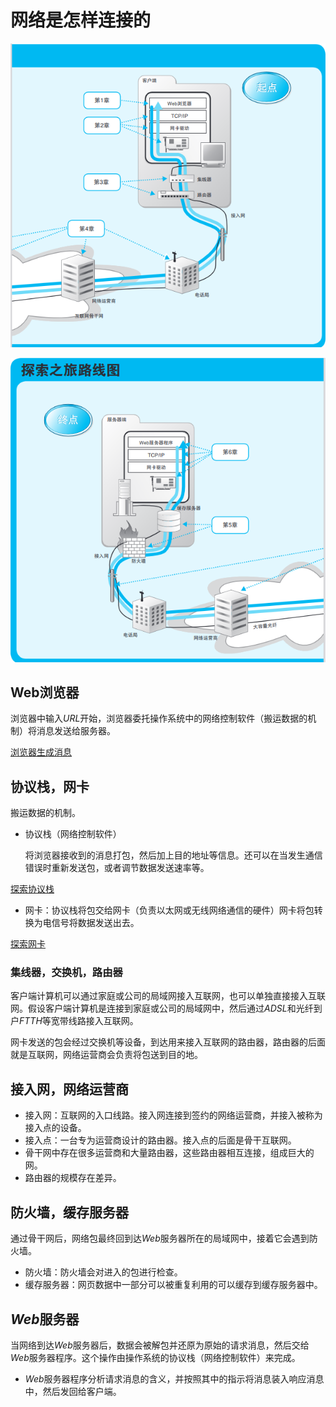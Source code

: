 # 网络是怎样连接的

![image](https://github.com/HF0616/Computer_basic/blob/main/test/dir/Untitled%201.png)

![Untitled](https://github.com/HF0616/Computer_basic/blob/main/test/dir/Untitled.png)

## Web浏览器

浏览器中输入$URL$开始，浏览器委托操作系统中的网络控制软件（搬运数据的机制）将消息发送给服务器。

[浏览器生成消息](https://www.notion.so/4d63cde8eee84afe95709198402e00ff?pvs=21)

## 协议栈，网卡

搬运数据的机制。

- 协议栈（网络控制软件）
    
    将浏览器接收到的消息打包，然后加上目的地址等信息。还可以在当发生通信错误时重新发送包，或者调节数据发送速率等。
    

[探索协议栈](https://www.notion.so/2fd346e04d914ece857bb4a99e70bc46?pvs=21)

- 网卡：协议栈将包交给网卡（负责以太网或无线网络通信的硬件）网卡将包转换为电信号将数据发送出去。

[探索网卡](https://www.notion.so/c033791f2b3e4509b8198339ddb8fafb?pvs=21)

### 集线器，交换机，路由器

客户端计算机可以通过家庭或公司的局域网接入互联网，也可以单独直接接入互联网。假设客户端计算机是连接到家庭或公司的局域网中，然后通过$ADSL$和光纤到户$FTTH$等宽带线路接入互联网。

网卡发送的包会经过交换机等设备，到达用来接入互联网的路由器，路由器的后面就是互联网，网络运营商会负责将包送到目的地。

## 接入网，网络运营商

- 接入网：互联网的入口线路。接入网连接到签约的网络运营商，并接入被称为接入点的设备。
- 接入点：一台专为运营商设计的路由器。接入点的后面是骨干互联网。
- 骨干网中存在很多运营商和大量路由器，这些路由器相互连接，组成巨大的网。
- 路由器的规模存在差异。

## 防火墙，缓存服务器

通过骨干网后，网络包最终回到达$Web$服务器所在的局域网中，接着它会遇到防火墙。

- 防火墙：防火墙会对进入的包进行检查。
- 缓存服务器：网页数据中一部分可以被重复利用的可以缓存到缓存服务器中。

## $Web$服务器

当网络到达$Web$服务器后，数据会被解包并还原为原始的请求消息，然后交给$Web$服务器程序。这个操作由操作系统的协议栈（网络控制软件）来完成。

- $Web$服务器程序分析请求消息的含义，并按照其中的指示将消息装入响应消息中，然后发回给客户端。
